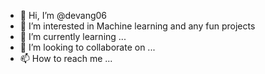 - 👋 Hi, I’m @devang06
- 👀 I’m interested in Machine learning and any fun projects 
- 🌱 I’m currently learning ...
- 💞️ I’m looking to collaborate on ...
- 📫 How to reach me ...

<!---
devang06/devang06 is a ✨ special ✨ repository because its `README.md` (this file) appears on your GitHub profile.
You can click the Preview link to take a look at your changes.
--->
